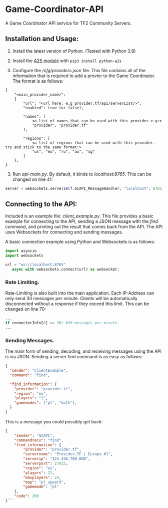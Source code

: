# Game-Coordinator-API
A Game Coordinator API service for TF2 Community Servers.

## Installation and Usage:

1. Install the latest version of Python. (Tested with Python 3.8)
2. Install the [A2S module](https://pypi.org/project/python-a2s/) with 
```pip3 install python-a2s```

3. Configure the */cfg/providers.json* file. This file contains all of the information that is required to add a provier to the Game Coordinator. The format is as follows:
```
{
    "<main_provider_name>": 
    {
        "url": "<url here. e.g provider.tf/api/serverList/>",
        "enabled": true (or false),

        "names": [
            <a list of names that can be used with this provider e.g:>
            "provider", "provider.tf"
        ],

        "regions": [
            <a list of regions that can be used with this provider. try and stick to the same format:>
            "us", "eu", "ru", "au", "sg"
        ]
    },
}
```
3. Run *api-main.py*. By default, it binds to *localhost:8765*. This can be changed on line 41:
```python
server = websockets.serve(self.GCAPI_MessageHandler, "localhost", 8765)
```

## Connecting to the API:
Included is an example file: *client_example.py*. This file provides a basic example for connecting to the API, sending a JSON message with the *find* command, and printing out the result that comes back from the API. The API uses Websockets for connecting and sending messages.

A basic connection example using Python and Websockets is as follows:
```python
import asyncio
import websockets

url = "ws://localhost:8765"
   async with websockets.connect(url) as websocket:
```

### Rate Limiting.
Rate-Limiting is also built into the main application. Each IP-Address can only send 30 messages per minute. Clients will be automatically disconnected without a response if they exceed this limit. This can be changed on line 70:
```python
...
if connectorInfo[0] >= 30: #30 messages per minute.
...
```

### Sending Messages.
The main form of sending, decoding, and receiving messages using the API is via JSON. Sending a server find command is as easy as follows:

```json
{
  "sender": "ClientExample",
  "command": "find",

  "find_information": {
    "provider": "provider.tf",
    "region": "eu",
    "players": "1",
    "gamemodes": ["pl", "koth"],
  }
}
```

This is a message you could possibly get back:

```json
{
    "sender": "GCAPI",
    "commandrecv": "find",
    "find_information": {
        "provider": "provider.tf",
        "servername": "Provider.TF | Europe #1",
        "serverip": "123.456.789.000",
        "serverport": 27015,
        "region": "eu",
        "players": 22,
        "maxplayers": 24,
        "map": "pl_upward",
        "gamemode": "pl"
    },
    "code": 200
}```
